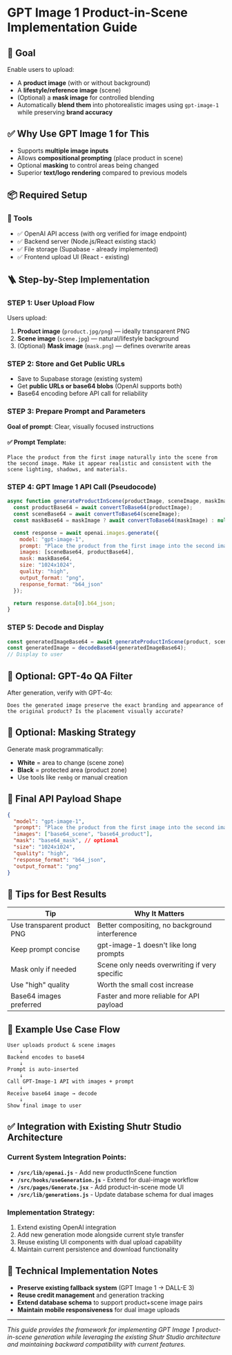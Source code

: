 # GPT Image 1 Product-in-Scene Implementation Guide

## 🧠 Goal

Enable users to upload:
- A **product image** (with or without background)
- A **lifestyle/reference image** (scene)
- (Optional) a **mask image** for controlled blending
- Automatically **blend them** into photorealistic images using `gpt-image-1` while preserving **brand accuracy**

## ✅ Why Use GPT Image 1 for This

- Supports **multiple image inputs**
- Allows **compositional prompting** (place product in scene)
- Optional **masking** to control areas being changed
- Superior **text/logo rendering** compared to previous models

## 📦 Required Setup

### 🔧 Tools
- ✅ OpenAI API access (with org verified for image endpoint)
- ✅ Backend server (Node.js/React existing stack)
- ✅ File storage (Supabase - already implemented)
- ✅ Frontend upload UI (React - existing)

## 🪜 Step-by-Step Implementation

### STEP 1: User Upload Flow
Users upload:
1. **Product image** (`product.jpg/png`) — ideally transparent PNG
2. **Scene image** (`scene.jpg`) — natural/lifestyle background
3. (Optional) **Mask image** (`mask.png`) — defines overwrite areas

### STEP 2: Store and Get Public URLs
- Save to Supabase storage (existing system)
- Get **public URLs or base64 blobs** (OpenAI supports both)
- Base64 encoding before API call for reliability

### STEP 3: Prepare Prompt and Parameters

**Goal of prompt**: Clear, visually focused instructions

#### ✅ Prompt Template:
```text
Place the product from the first image naturally into the scene from the second image. Make it appear realistic and consistent with the scene lighting, shadows, and materials.
```

### STEP 4: GPT Image 1 API Call (Pseudocode)

```javascript
async function generateProductInScene(productImage, sceneImage, maskImage = null) {
  const productBase64 = await convertToBase64(productImage);
  const sceneBase64 = await convertToBase64(sceneImage);
  const maskBase64 = maskImage ? await convertToBase64(maskImage) : null;

  const response = await openai.images.generate({
    model: "gpt-image-1",
    prompt: "Place the product from the first image into the second image as a realistic lifestyle scene.",
    images: [sceneBase64, productBase64],
    mask: maskBase64,
    size: "1024x1024",
    quality: "high",
    output_format: "png",
    response_format: "b64_json"
  });

  return response.data[0].b64_json;
}
```

### STEP 5: Decode and Display

```javascript
const generatedImageBase64 = await generateProductInScene(product, scene);
const generatedImage = decodeBase64(generatedImageBase64);
// Display to user
```

## 🧪 Optional: GPT-4o QA Filter

After generation, verify with GPT-4o:
```text
Does the generated image preserve the exact branding and appearance of the original product? Is the placement visually accurate?
```

## 📐 Optional: Masking Strategy

Generate mask programmatically:
- **White** = area to change (scene zone)
- **Black** = protected area (product zone)
- Use tools like `rembg` or manual creation

## 🧰 Final API Payload Shape

```json
{
  "model": "gpt-image-1",
  "prompt": "Place the product from the first image into the second image as a realistic lifestyle scene.",
  "images": ["base64_scene", "base64_product"],
  "mask": "base64_mask", // optional
  "size": "1024x1024",
  "quality": "high",
  "response_format": "b64_json",
  "output_format": "png"
}
```

## 📌 Tips for Best Results

| Tip | Why It Matters |
|-----|----------------|
| Use transparent product PNG | Better compositing, no background interference |
| Keep prompt concise | gpt-image-1 doesn't like long prompts |
| Mask only if needed | Scene only needs overwriting if very specific |
| Use "high" quality | Worth the small cost increase |
| Base64 images preferred | Faster and more reliable for API payload |

## 🚀 Example Use Case Flow

```
User uploads product & scene images
    ↓
Backend encodes to base64
    ↓
Prompt is auto-inserted
    ↓
Call GPT-Image-1 API with images + prompt
    ↓
Receive base64 image → decode
    ↓
Show final image to user
```

## ✅ Integration with Existing Shutr Studio Architecture

### Current System Integration Points:
- **`/src/lib/openai.js`** - Add new productInScene function
- **`/src/hooks/useGeneration.js`** - Extend for dual-image workflow
- **`/src/pages/Generate.jsx`** - Add product-in-scene mode UI
- **`/src/lib/generations.js`** - Update database schema for dual images

### Implementation Strategy:
1. Extend existing OpenAI integration
2. Add new generation mode alongside current style transfer
3. Reuse existing UI components with dual upload capability
4. Maintain current persistence and download functionality

## 🔧 Technical Implementation Notes

- **Preserve existing fallback system** (GPT Image 1 → DALL-E 3)
- **Reuse credit management** and generation tracking
- **Extend database schema** to support product+scene image pairs
- **Maintain mobile responsiveness** for dual image uploads

---

*This guide provides the framework for implementing GPT Image 1 product-in-scene generation while leveraging the existing Shutr Studio architecture and maintaining backward compatibility with current features.*